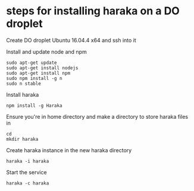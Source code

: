 # steps for installing haraka on a DO droplet

Create DO droplet Ubuntu 16.04.4 x64 and ssh into it

Install and update node and npm
```
sudo apt-get update
sudo apt-get install nodejs
sudo apt-get install npm
sudo npm install -g n
sudo n stable
```
Install haraka

`npm install -g Haraka`

Ensure you're in home directory and make a directory to store haraka files in
```
cd
mkdir haraka
```
Create haraka instance in the new haraka directory

`haraka -i haraka` 

Start the service 

`haraka -c haraka`
